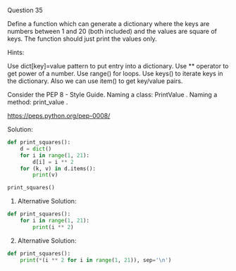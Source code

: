 Question 35

Define a function which can generate a dictionary where the keys are numbers between 
1 and 20 (both included) and the values are square of keys. The function should just 
print the values only.

Hints:

Use dict[key]=value pattern to put entry into a dictionary. Use ** operator to get power of a number. Use range() for loops. Use keys() to iterate keys in the dictionary. Also we can use item() to get key/value pairs.

Consider the PEP 8 - Style Guide. Naming a class: PrintValue . Naming a method: print_value .

https://peps.python.org/pep-0008/

Solution:

```python
def print_squares():
	d = dict()
	for i in range(1, 21):
		d[i] = i ** 2
	for (k, v) in d.items():
		print(v)

print_squares()
```

1. Alternative Solution:
```python
def print_squares():
    for i in range(1, 21):
        print(i ** 2)
```

2. Alternative Solution:
```python
def print_squares():
    print(*(i ** 2 for i in range(1, 21)), sep='\n')

```
